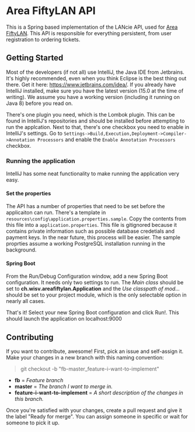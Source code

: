 # Area FiftyLAN API
This is a Spring based implementation of the LANcie API, used for [Area FiftyLAN](https://areafiftylan.nl/). This API is responsible for everything persistent, from user registration to ordering tickets. 

## Getting Started
Most of the developers (if not all) use IntelliJ, the Java IDE from Jetbrains. It's highly recommended, even when you think Eclipse is the best thing out there. Get it here: https://www.jetbrains.com/idea/. If you already have IntelliJ installed, make sure you have the latest version (15.0 at the time of writing). We assume you have a working version (including it running on Java 8) before you read on. 

There's one plugin you need, which is the Lombok plugin. This can be found in IntelliJ's repositories and should be installed before attempting to run the applcation. Next to that, there's one checkbox you need to enable in IntelliJ's settings. Go to `Settings->Build,Execution,Deployment->Compiler->Annotation Processors` and enable the `Enable Annotation Processors` checkbox. 

### Running the application
IntelliJ has some neat functionality to make running the application very easy. 

#### Set the properties
The API has a number of properties that need to be set before the applicaiton can run. There's a template in `resources\config\application.properties.sample`. Copy the contents from this file into a `application.properties`. This file is gitignored because it contains private information such as possible database credetials and payment keys. In the near future, this process will be easier. The sample proprties assume a working PostgreSQL installation running in the background. 

#### Spring Boot
From the Run/Debug Configuration window, add a new Spring Boot configuration. It needs only two settings to run. The *Main class* should be set to **ch.wisv.areafiftylan.Application** and the *Use classpath of mod...* should be set to your project module, which is the only selectable option in nearly all cases. 

That's it! Select your new Spring Boot configuration and click Run!. This should launch the application on localhost:9000

## Contributing
If you want to contribute, awesome! First, pick an issue and self-assign it. Make your changes in a new branch with 
this naming convention: 

> git checkout -b "fb-master_feature-i-want-to-implement"

* **fb** = *Feature branch*
* **master** = *The branch I want to merge in.*
* **feature-i-want-to-implement** = *A short description of the changes in this branch.*

Once you're satisfied with your changes, create a pull request and give it the label "Ready for merge". You can assign someone in specific or wait for someone to pick it up. 
